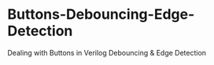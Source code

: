 # Buttons-Debouncing-Edge-Detection
Dealing with Buttons in Verilog Debouncing &amp; Edge Detection
